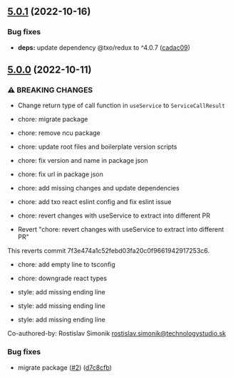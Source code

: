 ## [5.0.1](https://github.com/technology-studio/service-react/compare/v5.0.0...v5.0.1) (2022-10-16)


### Bug fixes

* **deps:** update dependency @txo/redux to ^4.0.7 ([cadac09](https://github.com/technology-studio/service-react/commit/cadac09032599bcfe9bba79ec0acce8fdfa46928))

## [5.0.0](https://github.com/technology-studio/service-react/compare/v4.1.1...v5.0.0) (2022-10-11)


### ⚠ BREAKING CHANGES

* Change return type of call function in `useService` to `ServiceCallResult`

* chore: migrate package

* chore: remove ncu package

* chore: update root files and boilerplate version scripts

* chore: fix version and name in package json

* chore: fix url in package json

* chore: add missing changes and update dependencies

* chore: add txo react eslint config and fix eslint issue

* chore: revert changes with useService to extract into different PR

* Revert "chore: revert changes with useService to extract into different PR"

This reverts commit 7f3e474a1c52febd03fa20c0f9661942917253c6.

* chore: add empty line to tsconfig

* chore: downgrade react types

* style: add missing ending line

* style: add missing ending line

* style: add missing ending line

Co-authored-by: Rostislav Simonik <rostislav.simonik@technologystudio.sk>

### Bug fixes

* migrate package ([#2](https://github.com/technology-studio/service-react/issues/2)) ([d7c8cfb](https://github.com/technology-studio/service-react/commit/d7c8cfb7e0022e63de1ecee25e754416c67ede4a))
